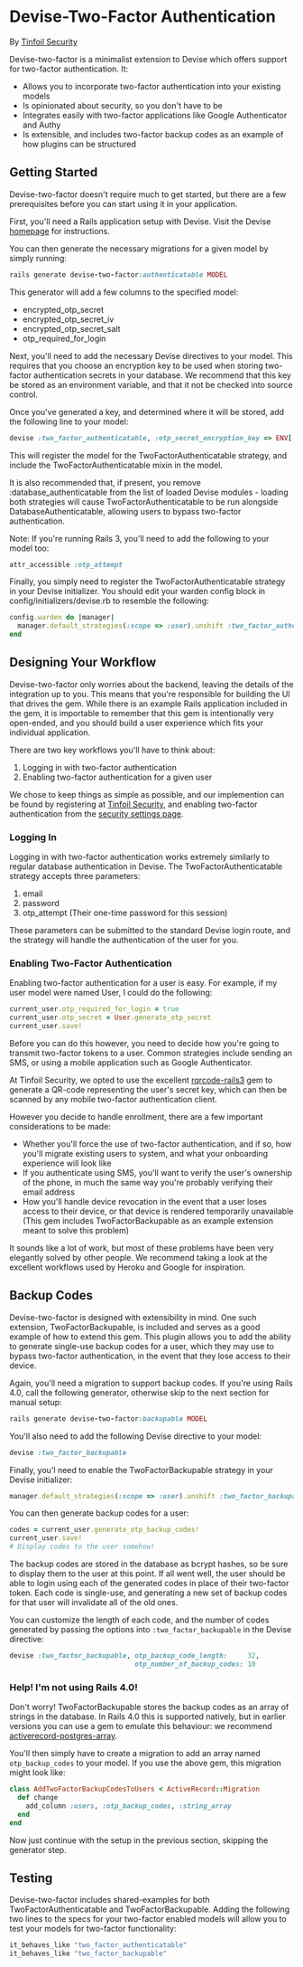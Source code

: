 # Devise-Two-Factor Authentication
By [Tinfoil Security](http://tinfoilsecurity.com/)

Devise-two-factor is a minimalist extension to Devise which offers support for two-factor authentication. It:

* Allows you to incorporate two-factor authentication into your existing models
* Is opinionated about security, so you don't have to be
* Integrates easily with two-factor applications like Google Authenticator and Authy
* Is extensible, and includes two-factor backup codes as an example of how plugins can be structured

## Getting Started
Devise-two-factor doesn't require much to get started, but there are a few prerequisites before you can start using it in your application.

First, you'll need a Rails application setup with Devise. Visit the Devise [homepage](https://github.com/plataformatec/devise) for instructions.

You can then generate the necessary migrations for a given model by simply running:

```ruby
rails generate devise-two-factor:authenticatable MODEL
```

This generator will add a few columns to the specified model:

* encrypted_otp_secret
* encrypted_otp_secret_iv
* encrypted_otp_secret_salt
* otp_required_for_login

Next, you'll need to add the necessary Devise directives to your model. This requires that you choose an encryption key to be used when storing two-factor authentication secrets in your database. We recommend that this key be stored as an environment variable, and that it not be checked into source control.

Once you've generated a key, and determined where it will be stored, add the following line to your model:

```ruby
devise :two_factor_authenticatable, :otp_secret_encryption_key => ENV['YOUR_ENVIRONMENT_VARIABLE_HERE']
```

This will register the model for the TwoFactorAuthenticatable strategy, and include the TwoFactorAuthenticatable mixin in the model.

It is also recommended that, if present, you remove :database_authenticatable from the list of loaded Devise modules - loading both strategies will cause TwoFactorAuthenticatable to be run alongside DatabaseAuthenticatable, allowing users to bypass two-factor authentication.

Note: If you're running Rails 3, you'll need to add the following to your model too:

```ruby
attr_accessible :otp_attempt
```

Finally, you simply need to register the TwoFactorAuthenticatable strategy in your Devise initializer. You should edit your warden config block in config/initializers/devise.rb to resemble the following:

```ruby
config.warden do |manager|
  manager.default_strategies(:scope => :user).unshift :two_factor_authenticatable
end
```

## Designing Your Workflow
Devise-two-factor only worries about the backend, leaving the details of the integration up to you. This means that you're responsible for building the UI that drives the gem. While there is an example Rails application included in the gem, it is importable to remember that this gem is intentionally very open-ended, and you should build a user experience which fits your individual application.

There are two key workflows you'll have to think about:

1. Logging in with two-factor authentication
2. Enabling two-factor authentication for a given user

We chose to keep things as simple as possible, and our implemention can be found by registering at [Tinfoil Security](https://tinfoilsecurity.com/), and enabling two-factor authentication from the [security settings page](https://www.tinfoilsecurity.com/account/security).


### Logging In
Logging in with two-factor authentication works extremely similarly to regular database authentication in Devise. The TwoFactorAuthenticatable strategy accepts three parameters:

1. email
2. password
3. otp_attempt (Their one-time password for this session)

These parameters can be submitted to the standard Devise login route, and the strategy will handle the authentication of the user for you.

### Enabling Two-Factor Authentication
Enabling two-factor authentication for a user is easy. For example, if my user model were named User, I could do the following:

```ruby
current_user.otp_required_for_login = true
current_user.otp_secret = User.generate_otp_secret
current_user.save!
```

Before you can do this however, you need to decide how you're going to transmit two-factor tokens to a user. Common strategies include sending an SMS, or using a mobile application such as Google Authenticator.

At Tinfoil Security, we opted to use the excellent [rqrcode-rails3](https://github.com/samvincent/rqrcode-rails3) gem to generate a QR-code representing the user's secret key, which can then be scanned by any mobile two-factor authentication client.

However you decide to handle enrollment, there are a few important considerations to be made:

* Whether you'll force the use of two-factor authentication, and if so, how you'll migrate existing users to system, and what your onboarding experience will look like
* If you authenticate using SMS, you'll want to verify the user's ownership of the phone, in much the same way you're probably verifying their email address
* How you'll handle device revocation in the event that a user loses access to their device, or that device is rendered temporarily unavailable (This gem includes TwoFactorBackupable as an example extension meant to solve this problem)

It sounds like a lot of work, but most of these problems have been very elegantly solved by other people. We recommend taking a look at the excellent workflows used by Heroku and Google for inspiration.

## Backup Codes
Devise-two-factor is designed with extensibility in mind. One such extension, TwoFactorBackupable, is included and serves as a good example of how to extend this gem. This plugin allows you to add the ability to generate single-use backup codes for a user, which they may use to bypass two-factor authentication, in the event that they lose access to their device.

Again, you'll need a migration to support backup codes. If you're using Rails 4.0, call the following generator, otherwise skip to the next section for manual setup:

```ruby
rails generate devise-two-factor:backupable MODEL
```

You'll also need to add the following Devise directive to your model:

```ruby
devise :two_factor_backupable
```

Finally, you'l need to enable the TwoFactorBackupable strategy in your Devise initializer:

```ruby
manager.default_strategies(:scope => :user).unshift :two_factor_backupable
```

You can then generate backup codes for a user:

```ruby
codes = current_user.generate_otp_backup_codes!
current_user.save!
# Display codes to the user somehow!
```

The backup codes are stored in the database as bcrypt hashes, so be sure to display them to the user at this point. If all went well, the user should be able to login using each of the generated codes in place of their two-factor token. Each code is single-use, and generating a new set of backup codes for that user will invalidate all of the old ones.

You can customize the length of each code, and the number of codes generated by passing the options into `:two_factor_backupable` in the Devise directive:

```ruby
devise :two_factor_backupable, otp_backup_code_length:     32,
                               otp_number_of_backup_codes: 10
```

### Help! I'm not using Rails 4.0!
Don't worry! TwoFactorBackupable stores the backup codes as an array of strings in the database. In Rails 4.0 this is supported natively, but in earlier versions you can use a gem to emulate this behaviour: we recommend [activerecord-postgres-array](https://github.com/tlconnor/activerecord-postgres-array).

You'll then simply have to create a migration to add an array named `otp_backup_codes` to your model. If you use the above gem, this migration might look like:

```ruby
class AddTwoFactorBackupCodesToUsers < ActiveRecord::Migration
  def change
    add_column :users, :otp_backup_codes, :string_array
  end
end
```

Now just continue with the setup in the previous section, skipping the generator step.

## Testing
Devise-two-factor includes shared-examples for both TwoFactorAuthenticatable and TwoFactorBackupable. Adding the following two lines to the specs for your two-factor enabled models will allow you to test your models for two-factor functionality:

```ruby
it_behaves_like "two_factor_authenticatable"
it_behaves_like "two_factor_backupable"
```
